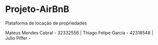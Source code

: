 # Projeto-AirBnB
Plataforma de locação de propriedades

Mateus Mendes Cabral - 32332556 |
Thiago Felipe Garcia - 42318548 |
Julio Piffer - 